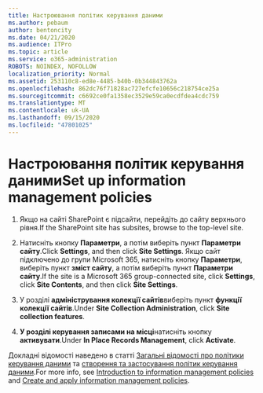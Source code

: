 ```yaml
---
title: Настроювання політик керування даними
ms.author: pebaum
author: bentoncity
ms.date: 04/21/2020
ms.audience: ITPro
ms.topic: article
ms.service: o365-administration
ROBOTS: NOINDEX, NOFOLLOW
localization_priority: Normal
ms.assetid: 253110c8-ed8e-4485-b40b-0b344843762a
ms.openlocfilehash: 862dc76f71828ac727efcfe10656c218754ce25a
ms.sourcegitcommit: c6692ce0fa1358ec3529e59ca0ecdfdea4cdc759
ms.translationtype: MT
ms.contentlocale: uk-UA
ms.lasthandoff: 09/15/2020
ms.locfileid: "47801025"
---
```

# <a name="set-up-information-management-policies"></a><span data-ttu-id="117ed-102">Настроювання політик керування даними</span><span class="sxs-lookup"><span data-stu-id="117ed-102">Set up information management policies</span></span>

1. <span data-ttu-id="117ed-103">Якщо на сайті SharePoint є підсайти, перейдіть до сайту верхнього рівня.</span><span class="sxs-lookup"><span data-stu-id="117ed-103">If the SharePoint site has subsites, browse to the top-level site.</span></span>
    
2. <span data-ttu-id="117ed-104">Натисніть кнопку **Параметри**, а потім виберіть пункт **Параметри сайту**.</span><span class="sxs-lookup"><span data-stu-id="117ed-104">Click **Settings**, and then click **Site Settings**.</span></span> <span data-ttu-id="117ed-105">Якщо сайт підключено до групи Microsoft 365, натисніть кнопку **Параметри**, виберіть пункт **зміст сайту**, а потім виберіть пункт **Параметри сайту**.</span><span class="sxs-lookup"><span data-stu-id="117ed-105">If the site is a Microsoft 365 group-connected site, click **Settings**, click **Site Contents**, and then click **Site Settings**.</span></span>
    
3. <span data-ttu-id="117ed-106">У розділі **адміністрування колекції сайтів**виберіть пункт **функції колекції сайтів**.</span><span class="sxs-lookup"><span data-stu-id="117ed-106">Under **Site Collection Administration**, click **Site collection features**.</span></span>
    
4. <span data-ttu-id="117ed-107">**У розділі керування записами на місці**натисніть кнопку **активувати**.</span><span class="sxs-lookup"><span data-stu-id="117ed-107">Under **In Place Records Management**, click **Activate**.</span></span>
    
<span data-ttu-id="117ed-108">Докладні відомості наведено в статті [Загальні відомості про політики керування даними](https://go.microsoft.com/fwlink/?linkid=404239) та [створення та застосування політик керування даними](https://go.microsoft.com/fwlink/?linkid=2003916).</span><span class="sxs-lookup"><span data-stu-id="117ed-108">For more info, see [Introduction to information management policies](https://go.microsoft.com/fwlink/?linkid=404239) and [Create and apply information management policies](https://go.microsoft.com/fwlink/?linkid=2003916).</span></span>
  

